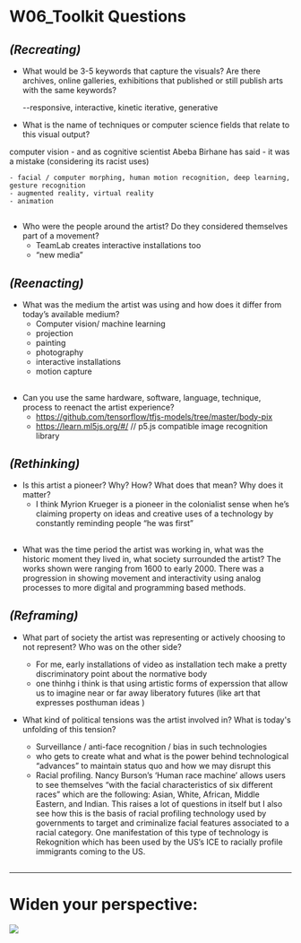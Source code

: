 # W06_Toolkit Questions

## *(Recreating)*
- What would be 3-5 keywords that capture the visuals? Are there archives, online galleries, exhibitions that published or still publish arts with the same keywords?


    --responsive, interactive, kinetic
    iterative, generative
    
- What is the name of techniques or computer science fields that relate to this visual output?

computer vision - and as cognitive scientist Abeba Birhane has said - it was a mistake (considering its racist uses)

    - facial / computer morphing, human motion recognition, deep learning, gesture recognition
    - augmented reality, virtual reality
    - animation
## 
- Who were the people around the artist? Do they considered themselves part of a movement?
    - TeamLab creates interactive installations too
    - “new media”
## *(Reenacting)*
- What was the medium the artist was using and how does it differ from today’s available medium?
    - Computer vision/ machine learning
    - projection
    - painting
    - photography
    - interactive installations
    - motion capture
## 
- Can you use the same hardware, software, language, technique, process to reenact the artist experience?
    - https://github.com/tensorflow/tfjs-models/tree/master/body-pix
    - https://learn.ml5js.org/#/ // p5.js compatible image recognition library
    
## *(Rethinking)*
- Is this artist a pioneer? Why? How? What does that mean? Why does it matter?
    - I think Myrion Krueger is a pioneer in the colonialist sense when he’s claiming property on ideas and creative uses of a technology by constantly reminding people “he was first”
## 
- What was the time period the artist was working in, what was the historic moment they lived in, what society surrounded the artist?
    The works shown were ranging from 1600 to early 2000. There was a progression in showing movement and interactivity using analog processes to more digital and programming based methods.
## *(Reframing)*
- What part of society the artist was representing or actively choosing to not represent? Who was on the other side?
    - For me, early installations of video as installation tech make a pretty discriminatory point about the normative body
    - one thinhg i think is that using artistic forms of experssion that allow us to imagine near or far away liberatory futures (like art that expresses posthuman ideas ) 
    



- What kind of political tensions was the artist involved in? What is today's unfolding of this tension?
    - Surveillance / anti-face recognition / bias in such technologies
    - who gets to create what and what is the power behind technological “advances” to maintain status quo and how we may disrupt this
    - Racial profiling. Nancy Burson’s ‘Human race machine’ allows users to see themselves “with the facial characteristics of six different races” which are the following: Asian, White, African, Middle Eastern, and Indian. This raises a lot of questions in itself but I also see how this is the basis of racial profiling technology used by governments to target and criminalize facial features associated to a racial category. One manifestation of this type of technology is Rekognition which has been used by the US’s ICE to racially profile immigrants coming to the US. 
## 
----------
# Widen your perspective:
![](https://paper-attachments.dropbox.com/s_883FC5CB1E3143252F5C07DDA1F78687E33667A296D68C590F385C509A717783_1634818353498_image.png)

## 

